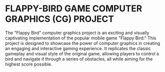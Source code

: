 # FLAPPY-BIRD GAME    COMPUTER GRAPHICS (CG) PROJECT       
The "Flappy Bird" computer graphics project is an exciting and visually captivating implementation of the popular mobile game "Flappy Bird." This project is designed to showcase the power of computer graphics in creating an engaging and interactive gaming experience. It replicates the classic gameplay and visual style of the original game, allowing players to control a bird and navigate it through a series of obstacles, all while aiming for the highest score possible.

